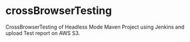# crossBrowserTesting
CrossBrowserTesting of Headless Mode Maven Project using Jenkins and upload Test report on AWS S3.

